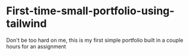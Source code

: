 # First-time-small-portfolio-using-tailwind
Don't be too hard on me, this is my first simple portfolio built in a couple hours for an assignment 
